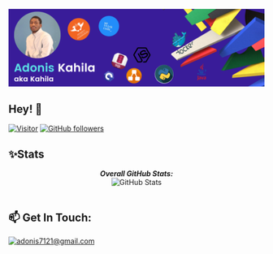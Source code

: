 ![Adonis Kahilas' Banner Image](./banner.PNG)

<h2>Hey! 👋</h2>

[![Visitor](https://visitor-badge.laobi.icu/badge?page_id=kahila.kahila)](https://github.com/kahila) [![GitHub followers](https://img.shields.io/github/followers/kahila.svg?style=social&label=Follow)](https://github.com/kahila?tab=followers)


<!-- I'm Adonis Kahila! -->
<!-- - <i>Previously:</i> Full Stack Software Engineer at Zoho Corporation. -->

<h2>✨Stats</h2>

<div> 
  <p align="center">
  <b><em>Overall GitHub Stats:</em></b> <br/>
    <img src="https://github-readme-streak-stats.herokuapp.com/?user=kahila" alt="GitHub Stats" /> <br/><br/>
<!--   <b><em>My Programming activity (Last 7 days):</em></b> <br/> -->
<!--     <img src="https://github-readme-stats.vercel.app/api/wakatime?username=kahila" alt="WakaTime" /> -->
  </p>
</div>


<!-- <h2>💻 I'm Currently Learning</h2> -->

<!--
**Kahila/Kahila** is a ✨ _special_ ✨ repository because its `README.md` (this file) appears on your GitHub profile.

Here are some ideas to get you started:

- 🔭 I’m currently working on ...
- 🌱 I’m currently learning ...
- 👯 I’m looking to collaborate on ...
- 🤔 I’m looking for help with ...
- 💬 Ask me about ...
- 📫 How to reach me: ...
- 😄 Pronouns: ...
- ⚡ Fun fact: ...
-->


<h2>📫 Get In Touch:</h2>

<a href="adonis7121@gmail.com">![adonis7121@gmail.com](https://img.shields.io/badge/Gmail-D14836?style=for-the-badge&logo=gmail&logoColor=white)</a> 
<!-- <a href="https://www.facebook.com/adonis.kahila.16/">![Facebook](https://img.shields.io/badge/LinkedIn-0077B5?style=for-the-badge&logo=linkedin&logoColor=white)</a> -->
